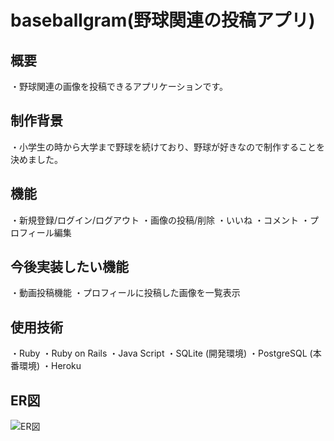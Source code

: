 # baseballgram(野球関連の投稿アプリ)

## 概要
・野球関連の画像を投稿できるアプリケーションです。

## 制作背景
・小学生の時から大学まで野球を続けており、野球が好きなので制作することを決めました。

## 機能
・新規登録/ログイン/ログアウト
・画像の投稿/削除
・いいね
・コメント
・プロフィール編集

## 今後実装したい機能
・動画投稿機能
・プロフィールに投稿した画像を一覧表示

## 使用技術
・Ruby
・Ruby on Rails
・Java Script
・SQLite (開発環境)
・PostgreSQL (本番環境)
・Heroku

## ER図
![ER図](https://user-images.githubusercontent.com/52589647/64667371-8f8ad700-d494-11e9-846d-956a7712d7c7.png)
